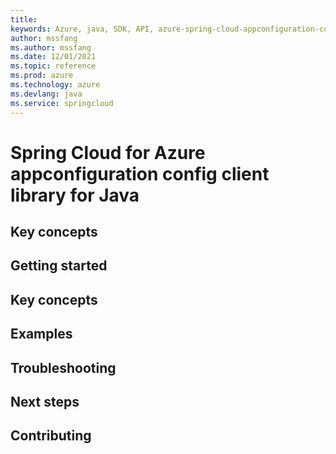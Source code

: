 ```yaml
---
title: 
keywords: Azure, java, SDK, API, azure-spring-cloud-appconfiguration-config, springcloud
author: mssfang
ms.author: mssfang
ms.date: 12/01/2021
ms.topic: reference
ms.prod: azure
ms.technology: azure
ms.devlang: java
ms.service: springcloud
---
```


# Spring Cloud for Azure appconfiguration config client library for Java

## Key concepts
## Getting started
## Key concepts
## Examples
## Troubleshooting
## Next steps
## Contributing

